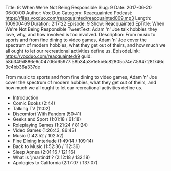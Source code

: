 Title: 9: When We're Not Being Responsible
Slug: 9
Date: 2017-06-20 06:00:00
Author: Vox Duo
Category: Reacquainted
Podcast: https://files.voxduo.com/reacquainted/reacquainted009.mp3
Length: 100900469
Duration: 2:17:22
Episode: 9
Show: Reacquainted
EpTitle: When We're Not Being Responsible
TweetText: Adam 'n' Joe talk hobbies they love, why, and how involved is too involved.
Description: From music to sports and from fine dining to video games, Adam ’n’ Joe cover the spectrum of modern hobbies, what they get out of theirs, and how much we all ought to let our recreational activities define us.
EpisodeLink: https://voxduo.com/reacquainted/9
guid: 58b349d886e6c04706d65977:58b34a3e1e5b6c82805c74e7:594728f746c3c4bb36a337de

From music to sports and from fine dining to video games, Adam ’n’ Joe cover the spectrum of modern hobbies, what they get out of theirs, and how much we all ought to let our recreational activities define us.



- Introduction
- Comic Books (2:44)
- Talking TV (11:02)
- Discomfort With Fandom (50:41)
- Geeks and Sport (1:01:18 / 61:18)
- Roleplaying Games (1:21:24 / 81:24)
- Video Games (1:26:43, 86:43)
- Music (1:42:52 / 102:52)
- Fine Dining Interlude (1:49:14 / 109:14)
- Back to Music (1:52:36 / 112:36)
- Sleep Apnea (2:01:16 / 121:16)
- What is 'jmartindf'? (2:12:18 / 132:18)
- Apologies to California (2:17:07 / 137:07)
